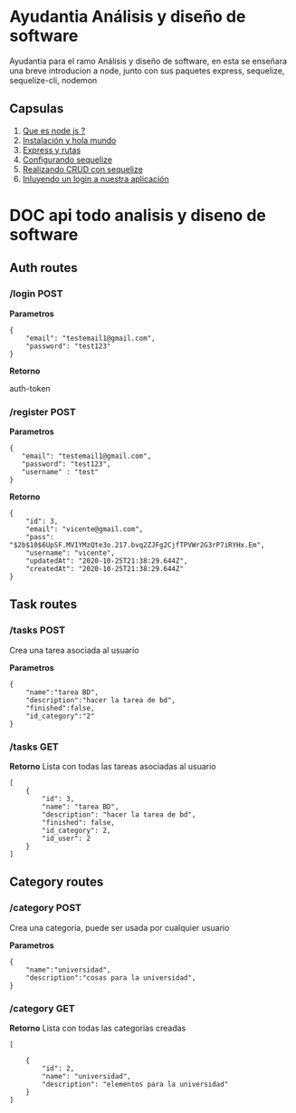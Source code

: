 # Ayudantia Análisis y diseño de software

Ayudantia para el ramo Análisis y diseño de software, en esta se enseñara una breve introducion a node, junto con sus paquetes express, sequelize, sequelize-cli, nodemon

## Capsulas

1. [Que es node js ? ](https://youtu.be/qJVSf0hdot0)
2. [Instalación y hola mundo](https://youtu.be/14NCvlLpHD8)
3. [Express y rutas](https://youtu.be/CrVGM1UZM5g)
4. [Configurando sequelize](https://youtu.be/CrVGM1UZM5g)
5. [Realizando CRUD con sequelize](https://www.youtube.com/watch?v=D6c-fEydTZI&feature=youtu.be)
6. [Inluyendo un login a nuestra aplicación](https://youtu.be/0uOI_3yQmLo)


# DOC api todo analisis y diseno de software

## Auth routes

### /login POST

**Parametros**

```
{
    "email": "testemail1@gmail.com",
    "password": "test123"
}
```

**Retorno**

auth-token

### /register POST

**Parametros**

```
{
   "email": "testemail1@gmail.com",
   "password": "test123",
   "username" : "test"
}
```

**Retorno**

```
{
    "id": 3,
    "email": "vicente@gmail.com",
    "pass": "$2b$10$6UpSF.MV1YMzQte3o.217.bvq2ZJFg2CjfTPVWr2G3rP7iRYHx.Em",
    "username": "vicente",
    "updatedAt": "2020-10-25T21:38:29.644Z",
    "createdAt": "2020-10-25T21:38:29.644Z"
}
```

## Task routes

### /tasks POST

Crea una tarea asociada al usuario

**Parametros**

```
{
    "name":"tarea BD",
    "description":"hacer la tarea de bd",
    "finished":false,
    "id_category":"2"
}
```

### /tasks GET

**Retorno**
Lista con todas las tareas asociadas al usuario

```
[
    {
        "id": 3,
        "name": "tarea BD",
        "description": "hacer la tarea de bd",
        "finished": false,
        "id_category": 2,
        "id_user": 2
    }
]
```

## Category routes

### /category POST

Crea una categoria, puede ser usada por cualquier usuario

**Parametros**

```
{
    "name":"universidad",
    "description":"cosas para la universidad",
}
```

### /category GET

**Retorno**
Lista con todas las categorias creadas

```
[

    {
        "id": 2,
        "name": "universidad",
        "description": "elementos para la universidad"
    }
]
```
